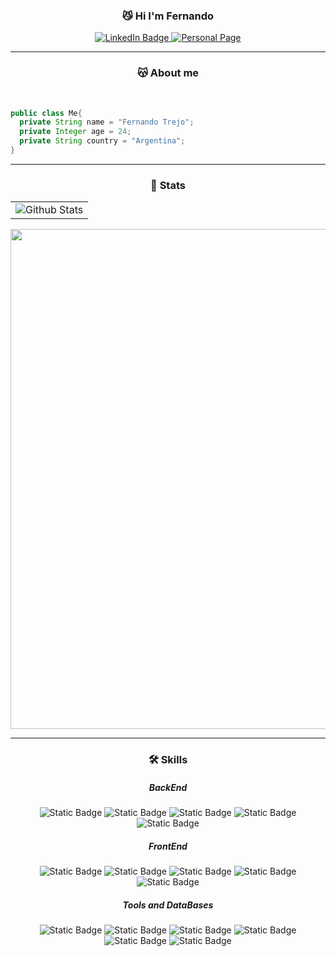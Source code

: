 <h3 align="center"> 😼 Hi I'm Fernando</h3>


<div id="badges" align="center">
  <a href="https://www.linkedin.com/in/fermtrejo/">
    <img src="https://img.shields.io/badge/LinkedIn-blue?style=for-the-badge&logo=linkedin&logoColor=white" alt="LinkedIn Badge"/>
  </a>
  <a href="https://fert-tau.vercel.app/">
    <img src="https://img.shields.io/badge/Website-3a213b?style=for-the-badge&logo=github" alt="Personal Page"/>
  </a>
</div>
<div align="center">
  <img src="https://komarev.com/ghpvc/?username=ferrt1&style=flat-square&color=blue" alt=""/>
</div>


---

<h3 align="center"> 😽 About me </h3>
<br>

```java
public class Me{
  private String name = "Fernando Trejo";
  private Integer age = 24;
  private String country = "Argentina";
}
```


<hr>

<h3 align="center"> 🤖 Stats </h3>

<table align="center" style="border: none;">
  <tr>
    <td align="center" valign="middle" style="border: none;">
      <img
        src="https://github-readme-stats.vercel.app/api/top-langs/?username=ferrt1&theme=dark&hide_border=true&bg_color=00000000&title_color=F4DEC8"
        alt="Github Stats"
      />
    </td>
  </tr>
</table>


<p align="center">
  <a
    href="https://github.com/ryo-ma/github-profile-trophy"
    title="repositório de troféus"
  >
    <img
      width="800"
      src="https://github-profile-trophy.vercel.app/?username=ferrt1&column=8&theme=darkhub&no-frame=true&no-bg=true"
    />
  </a>
</p>

---

<h3 align="center"> 🛠 Skills</h3>

<div align="center">
    <h5> BackEnd </h5>
    <img alt="Static Badge" src="https://img.shields.io/badge/Java-F4DEC8?logo=GitHub">
    <img alt="Static Badge" src="https://img.shields.io/badge/NodeJs-F4DEC8?logo=nodedotjs">
    <img alt="Static Badge" src="https://img.shields.io/badge/Python-F4DEC8?logo=Python">
    <img alt="Static Badge" src="https://img.shields.io/badge/Kotlin-F4DEC8?logo=Kotlin">
    <img alt="Static Badge" src="https://img.shields.io/badge/Go-F4DEC8?logo=Go">

</div>

<div align="center">
  <h5> FrontEnd </h5>
  <img alt="Static Badge" src="https://img.shields.io/badge/HTML-F4DEC8?logo=html5">
  <img alt="Static Badge" src="https://img.shields.io/badge/React-F4DEC8?logo=React">
  <img alt="Static Badge" src="https://img.shields.io/badge/CSS-F4DEC8?logo=CSS3&logoColor=red">
  <img alt="Static Badge" src="https://img.shields.io/badge/Tailwind-F4DEC8?logo=TailwindCSS">
  <img alt="Static Badge" src="https://img.shields.io/badge/JavaScript-F4DEC8?logo=JavaScript&logoColor=black">
</div>


<div align="center">
    <h5> Tools and DataBases </h5>
  <img alt="Static Badge" src="https://img.shields.io/badge/Visual%20Studio-F4DEC8?logo=VisualStudio&logoColor=blue">
  <img alt="Static Badge" src="https://img.shields.io/badge/Git-F4DEC8?logo=Git">
  <img alt="Static Badge" src="https://img.shields.io/badge/Android%20Studio-F4DEC8?logo=androidstudio">
  <img alt="Static Badge" src="https://img.shields.io/badge/MySQL-F4DEC8?logo=MySQL">
  <img alt="Static Badge" src="https://img.shields.io/badge/PostgreSQL-F4DEC8?logo=PostgreSQL">
  <img alt="Static Badge" src="https://img.shields.io/badge/MongoDB-F4DEC8?logo=MongoDB">
  
</div>

<br>



